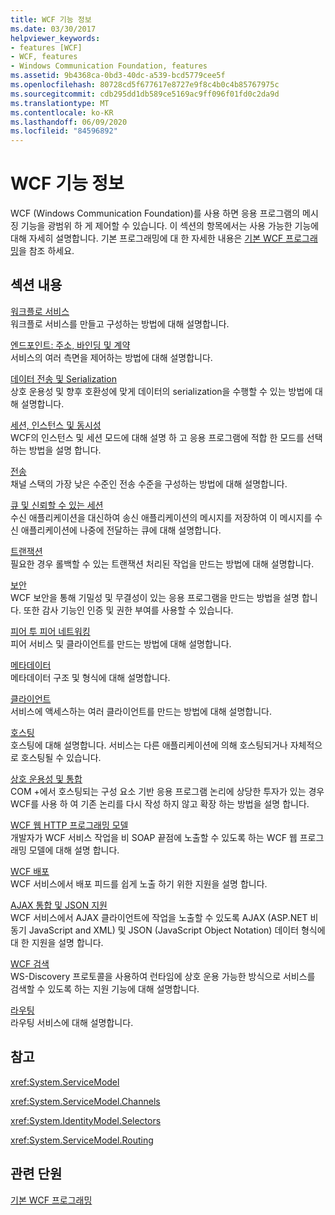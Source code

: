 ```yaml
---
title: WCF 기능 정보
ms.date: 03/30/2017
helpviewer_keywords:
- features [WCF]
- WCF, features
- Windows Communication Foundation, features
ms.assetid: 9b4368ca-0bd3-40dc-a539-bcd5779cee5f
ms.openlocfilehash: 80728cd5f677617e8727e9f8c4b0c4b85767975c
ms.sourcegitcommit: cdb295dd1db589ce5169ac9ff096f01fd0c2da9d
ms.translationtype: MT
ms.contentlocale: ko-KR
ms.lasthandoff: 06/09/2020
ms.locfileid: "84596892"
---
```

# <a name="wcf-feature-details"></a>WCF 기능 정보
WCF (Windows Communication Foundation)를 사용 하면 응용 프로그램의 메시징 기능을 광범위 하 게 제어할 수 있습니다. 이 섹션의 항목에서는 사용 가능한 기능에 대해 자세히 설명합니다. 기본 프로그래밍에 대 한 자세한 내용은 [기본 WCF 프로그래밍](../basic-wcf-programming.md)을 참조 하세요.  
  
## <a name="in-this-section"></a>섹션 내용  
 [워크플로 서비스](workflow-services.md)  
 워크플로 서비스를 만들고 구성하는 방법에 대해 설명합니다.  
  
 [엔드포인트: 주소, 바인딩 및 계약](endpoints-addresses-bindings-and-contracts.md)  
 서비스의 여러 측면을 제어하는 방법에 대해 설명합니다.  
  
 [데이터 전송 및 Serialization](data-transfer-and-serialization.md)  
 상호 운용성 및 향후 호환성에 맞게 데이터의 serialization을 수행할 수 있는 방법에 대해 설명합니다.  
  
 [세션, 인스턴스 및 동시성](sessions-instancing-and-concurrency.md)  
 WCF의 인스턴스 및 세션 모드에 대해 설명 하 고 응용 프로그램에 적합 한 모드를 선택 하는 방법을 설명 합니다.  
  
 [전송](transports.md)  
 채널 스택의 가장 낮은 수준인 전송 수준을 구성하는 방법에 대해 설명합니다.  
  
 [큐 및 신뢰할 수 있는 세션](queues-and-reliable-sessions.md)  
 수신 애플리케이션을 대신하여 송신 애플리케이션의 메시지를 저장하여 이 메시지를 수신 애플리케이션에 나중에 전달하는 큐에 대해 설명합니다.  
  
 [트랜잭션](transactions-in-wcf.md)  
 필요한 경우 롤백할 수 있는 트랜잭션 처리된 작업을 만드는 방법에 대해 설명합니다.  
  
 [보안](security.md)  
 WCF 보안을 통해 기밀성 및 무결성이 있는 응용 프로그램을 만드는 방법을 설명 합니다. 또한 감사 기능인 인증 및 권한 부여를 사용할 수 있습니다.  
  
 [피어 투 피어 네트워킹](peer-to-peer-networking.md)  
 피어 서비스 및 클라이언트를 만드는 방법에 대해 설명합니다.  
  
 [메타데이터](metadata.md)  
 메타데이터 구조 및 형식에 대해 설명합니다.  
  
 [클라이언트](clients.md)  
 서비스에 액세스하는 여러 클라이언트를 만드는 방법에 대해 설명합니다.  
  
 [호스팅](hosting.md)  
 호스팅에 대해 설명합니다. 서비스는 다른 애플리케이션에 의해 호스팅되거나 자체적으로 호스팅될 수 있습니다.  
  
 [상호 운용성 및 통합](interoperability-and-integration.md)  
 COM +에서 호스팅되는 구성 요소 기반 응용 프로그램 논리에 상당한 투자가 있는 경우 WCF를 사용 하 여 기존 논리를 다시 작성 하지 않고 확장 하는 방법을 설명 합니다.  
  
 [WCF 웹 HTTP 프로그래밍 모델](wcf-web-http-programming-model.md)  
 개발자가 WCF 서비스 작업을 비 SOAP 끝점에 노출할 수 있도록 하는 WCF 웹 프로그래밍 모델에 대해 설명 합니다.  
  
 [WCF 배포](wcf-syndication.md)  
 WCF 서비스에서 배포 피드를 쉽게 노출 하기 위한 지원을 설명 합니다.  
  
 [AJAX 통합 및 JSON 지원](ajax-integration-and-json-support.md)  
 WCF 서비스에서 AJAX 클라이언트에 작업을 노출할 수 있도록 AJAX (ASP.NET 비동기 JavaScript and XML) 및 JSON (JavaScript Object Notation) 데이터 형식에 대 한 지원을 설명 합니다.  
  
 [WCF 검색](wcf-discovery.md)  
 WS-Discovery 프로토콜을 사용하여 런타임에 상호 운용 가능한 방식으로 서비스를 검색할 수 있도록 하는 지원 기능에 대해 설명합니다.  
  
 [라우팅](routing.md)  
 라우팅 서비스에 대해 설명합니다.  
  
## <a name="reference"></a>참고  
 <xref:System.ServiceModel>  
  
 <xref:System.ServiceModel.Channels>  
  
 <xref:System.IdentityModel.Selectors>  
  
 <xref:System.ServiceModel.Routing>  
  
## <a name="related-sections"></a>관련 단원  
 [기본 WCF 프로그래밍](../basic-wcf-programming.md)
